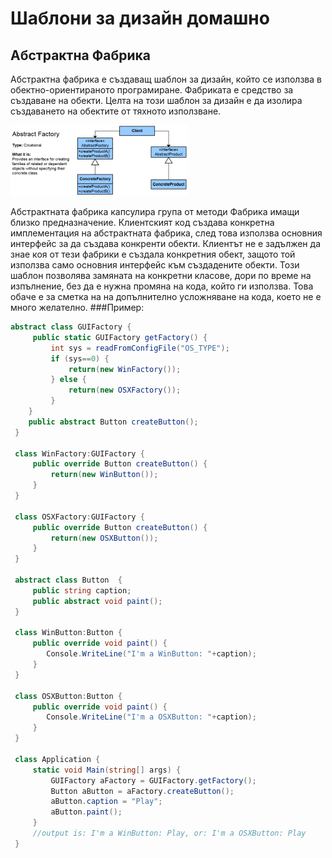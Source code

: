 # Шаблони за дизайн домашно
## Абстрактна Фабрика
Абстрактна фабрика е създаващ шаблон за дизайн, който се използва в обектно-ориентираното програмиране.
Фабриката е средство за създаване на обекти. Целта на този шаблон за дизайн е да изолира създаването на обектите от тяхното използване.

![Абстрактна Фабрика](abstract-factory.png)

Абстрактната фабрика капсулира група от методи Фабрика имащи близко предназначение. Клиентският код създава конкретна имплементация на абстрактната фабрика, след това използва основния интерфейс за да създава конкренти обекти. Клиентът не е задължен да знае коя от тези фабрики е създала конкретния обект, защото той използва само основния интерфейс към създадените обекти.
Този шаблон позволява замяната на конкретни класове, дори по време на изпълнение, без да е нужна промяна на кода, който ги използва. Това обаче е за сметка на на допълнително усложняване на кода, което не е много желателно.
###Пример:
```C#
abstract class GUIFactory {
     public static GUIFactory getFactory() {
         int sys = readFromConfigFile("OS_TYPE");
         if (sys==0) {
             return(new WinFactory());
         } else {
             return(new OSXFactory());
         }
    }
    public abstract Button createButton();
 }
 
 class WinFactory:GUIFactory {
     public override Button createButton() {
         return(new WinButton());
     }
 }
 
 class OSXFactory:GUIFactory {
     public override Button createButton() {
         return(new OSXButton());
     }
 }
 
 abstract class Button  {
     public string caption;
     public abstract void paint();
 }
 
 class WinButton:Button {
     public override void paint() {
        Console.WriteLine("I'm a WinButton: "+caption);
     }
 }
 
 class OSXButton:Button {
     public override void paint() {
        Console.WriteLine("I'm a OSXButton: "+caption);
     }
 }
 
 class Application {
     static void Main(string[] args) {
         GUIFactory aFactory = GUIFactory.getFactory();
         Button aButton = aFactory.createButton();
         aButton.caption = "Play";
         aButton.paint();
     }
     //output is: I'm a WinButton: Play, or: I'm a OSXButton: Play
 }
 ```